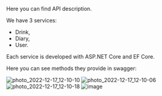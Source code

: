Here you can find API description.  

We have 3 services: 
* Drink, 
* Diary,
* User.   
   
Each service is developed with ASP.NET Core and EF Core.   
   
Here you can see methods they provide in swagger:   
   
![photo_2022-12-17_12-10-10](https://user-images.githubusercontent.com/78954615/208266337-012075a1-dde7-4c6b-8420-ffb69fafd53a.jpg)
![photo_2022-12-17_12-10-06](https://user-images.githubusercontent.com/78954615/208266339-a2a239d5-5da3-4840-83ff-9859ce47c4c3.jpg)
![photo_2022-12-17_12-10-18](https://user-images.githubusercontent.com/78954615/208266341-ebb901be-9f20-4df3-967e-f6fc17dbe0de.jpg)
![image](https://user-images.githubusercontent.com/78954615/208266393-a8f8025a-c702-4af9-870c-28e471838558.png)
